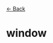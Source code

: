 [&larr; Back](./README.md)

# window

<!--

https://developer.mozilla.org/en-US/docs/Web/API/Window

https://developer.mozilla.org/en-US/docs/Web/API/Window/window

https://developer.mozilla.org/en-US/docs/Web/API/Window/open

A Gentle Introduction to .env Files | by Tony | Bits and Pieces

Window: location property - Web APIs | MDN

Document: location property - Web APIs | MDN

Location - Web APIs | MDN

// console.log(location);
// location.reload() - reload the page programmatically.
// location is a big object that contains a lot of methods and properties in the browser.
// One of the methods is the ability to reload the page.

// console.log(window.location);
// console.log(location);

history api of the browsers. pushState method allows us to change the url without reloading the page. pushState takes 3 arguments, first one is called state which doesn’t really matter, second called title which is also not relevant. And the third one important is the actual url.
window.history.pushState(null, '', `#${model.state.recipe.id}`);
We can do all kinds of other stuff with history api, for example going back and forth as if we were clicking the forward and back buttons in the browser.

-->

<br>
